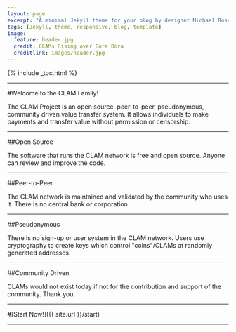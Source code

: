 ```yaml
---
layout: page
excerpt: "A minimal Jekyll theme for your blog by designer Michael Rose."
tags: [Jekyll, theme, responsive, blog, template]
image:
  feature: header.jpg
  credit: CLAMs Rising over Bora Bora
  creditlink: images/header.jpg
---
```


{% include _toc.html %}

---

#Welcome to the CLAM Family!

The CLAM Project is an open source, peer-to-peer, pseudonymous, community driven value transfer system.  It allows individuals to make payments and transfer value without permission or censorship.

---

##Open Source

The software that runs the CLAM network is free and open source.  Anyone can review and improve the code.

---

##Peer-to-Peer

The CLAM network is maintained and validated by the community who uses it.  There is no central bank or corporation.

---

##Pseudonymous

There is no sign-up or user system in the CLAM network.  Users use cryptography to create keys which control "coins"/CLAMs at randomly generated addresses.

---

##Community Driven

CLAMs would not exist today if not for the contribution and support of the community.  Thank you.

---

#[Start Now!]({{ site.url }}/start)

---

